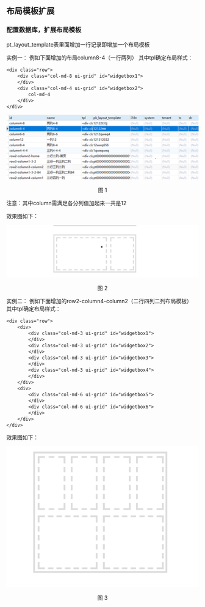 ## 布局模板扩展

### 配置数据库，扩展布局模板

pt_layout_template表里面增加一行记录即增加一个布局模板

实例一：
例如下面增加的布局column8-4（一行两列）
其中tpl确定布局样式：

	<div class="row">
		<div class="col-md-8 ui-grid" id="widgetbox1">
		</div>
		<div class="col-md-4 ui-grid" id="widgetbox2">
			col-md-4
		</div>
	</div>

![](/articles/cportal/3-/images/p-1.PNG)
<p align="center">图 1</p>

注意：其中column需满足各分列值加起来一共是12

效果图如下：

![](/articles/cportal/3-/images/p-2.PNG)
<p align="center">图 2</p>

实例二：
例如下面增加的row2-column4-column2（二行四列二列布局模板）
其中tpl确定布局样式：

	<div class="row">
		<div>
			<div class="col-md-3 ui-grid" id="widgetbox1">
			</div>
			<div class="col-md-3 ui-grid" id="widgetbox2">
			</div>
			<div class="col-md-3 ui-grid" id="widgetbox3">
			</div>
			<div class="col-md-3 ui-grid" id="widgetbox4">
			</div>
		</div>
		<div>
			<div class="col-md-6 ui-grid" id="widgetbox5">
			</div>
			<div class="col-md-6 ui-grid" id="widgetbox6">
			</div>
		</div>
	</div>

效果图如下：


![](/articles/cportal/3-/images/p-3.PNG)
<p align="center">图 3</p>